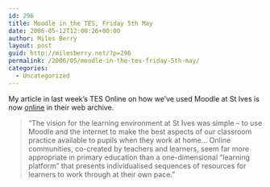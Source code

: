 ```yaml
---
id: 296
title: Moodle in the TES, Friday 5th May
date: 2006-05-12T12:00:26+00:00
author: Miles Berry
layout: post
guid: http://milesberry.net/?p=296
permalink: /2006/05/moodle-in-the-tes-friday-5th-may/
categories:
  - Uncategorized
---
```

My article in last week&#8217;s TES Online on how we&#8217;ve used Moodle at St Ives is now [online](http://www.tes.co.uk/article.aspx?storycode=2230925) in their web archive.

> &#8220;The vision for the learning environment at St Ives was simple &#8211; to use Moodle and the internet to make the best aspects of our classroom practice available to pupils when they work at home&#8230; Online communities, co-created by teachers and learners, seem far more appropriate in primary education than a one-dimensional &#8220;learning platform&#8221; that presents individualised sequences of resources for learners to work through at their own pace.&#8221;